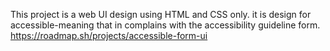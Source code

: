 This project is a web UI design using HTML and CSS only. it is design for accessible-meaning that in complains with the accessibility guideline form. 
https://roadmap.sh/projects/accessible-form-ui
